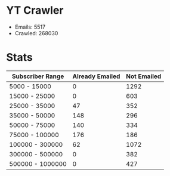 # YT Crawler
- Emails: 5517
- Crawled: 268030

# Stats
| Subscriber Range  | Already Emailed | Not Emailed |
|-------|-------|-------|
| 5000 - 15000 | 0 | 1292 |
| 15000 - 25000 | 0 | 603 |
| 25000 - 35000 | 47 | 352 |
| 35000 - 50000 | 148 | 296 |
| 50000 - 75000 | 140 | 334 |
| 75000 - 100000 | 176 | 186 |
| 100000 - 300000 | 62 | 1072 |
| 300000 - 500000 | 0 | 382 |
| 500000 - 1000000 | 0 | 427 |
